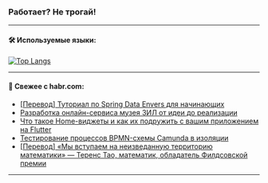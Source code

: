 ### Работает? Не трогай!

---
<!--
#### 🛠️ Technical stack:

![Java](https://img.shields.io/badge/Java-informational?logo=Oracle&style=flat&logoColor=white&color=FF4500)
![Kotlin](https://img.shields.io/badge/Kotlin-informational?logo=Kotlin&style=flat&logoColor=white&color=774D97)
![TS](https://img.shields.io/badge/TypeScript-informational?logo=typeScript&style=flat&logoColor=black&color=017acc)
![Python](https://img.shields.io/badge/Python-informational?logo=Python&style=flat&logoColor=black&color=ffdd54) <br>
![Spring](https://img.shields.io/badge/Spring-informational?logo=Spring&style=flat&logoColor=white&color=6DB33F) 
![SpringBoot](https://img.shields.io/badge/SpringBoot-informational?logo=SpringBoot&style=flat&logoColor=white&color=6DB33F)
![Nest](https://img.shields.io/badge/NestJS-informational?logo=NestJS&style=flat&logoColor=white&color=E0234E) 
![NodeJS](https://img.shields.io/badge/NodeJS-informational?logo=node.js&style=flat&logoColor=white&color=70A760)<br>
![PostgreSQL](https://img.shields.io/badge/PostgreSQL-informational?logo=PostgreSQL&style=flat&logoColor=white&color=DAA520)
![MongoDB](https://img.shields.io/badge/MongoDB-informational?logo=MongoDB&style=flat&logoColor=white&color=870000)
![Apache](https://img.shields.io/badge/Apache-informational?logo=apache&style=flat&logoColor=white&color=f74e28)

___ 
-->

#### 🛠️ Используемые языки:

[![Top Langs](https://github-readme-stats-u2qms2cxw-advtsettinggmailcoms-projects.vercel.app/api/top-langs/?username=zloylis&langs_count=10&hide_title=true&title_color=e6edf3&size_weight=0.5&count_weight=0.5&layout=compact&hide_progress=true&hide_border=true&theme=dracula)](https://github.com/zloylis)

<!---


####  :octocat:&nbsp;&nbsp; Статистика:

![GitHub stats](https://github-readme-stats-u2qms2cxw-advtsettinggmailcoms-projects.vercel.app/api?username=zloylis&show_icons=true&hide_border=true&theme=dracula&title_color=e6edf3&include_all_commits=true&count_private=true&hide_rank=false&hide_title=true&rank_icon=github)
-->
---

#### 💬 Свежее с habr.com:

<!-- BLOG-POST-LIST:START -->
- [[Перевод] Туториал по Spring Data Envers для начинающих](https://habr.com/ru/companies/spring_aio/articles/849086/?utm_source=habrahabr&utm_medium=rss&utm_campaign=849086)
- [Разработка онлайн-сервиса музея ЗИЛ от идеи до реализации](https://habr.com/ru/articles/849052/?utm_source=habrahabr&utm_medium=rss&utm_campaign=849052)
- [Что такое Home-виджеты и как их подружить с вашим приложением на Flutter](https://habr.com/ru/companies/agima/articles/848988/?utm_source=habrahabr&utm_medium=rss&utm_campaign=848988)
- [Тестирование процессов BPMN-схемы Camunda в изоляции](https://habr.com/ru/companies/simbirsoft/articles/849000/?utm_source=habrahabr&utm_medium=rss&utm_campaign=849000)
- [[Перевод] «Мы вступаем на неизведанную территорию математики» — Теренс Тао, математик, обладатель Филдсовской премии](https://habr.com/ru/articles/849026/?utm_source=habrahabr&utm_medium=rss&utm_campaign=849026)
<!-- BLOG-POST-LIST:END -->

---
